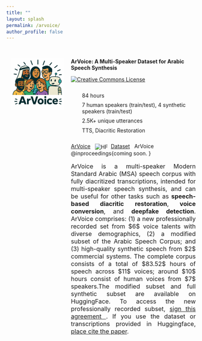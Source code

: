 ```yaml
---
title: ""
layout: splash
permalink: /arvoice/
author_profile: false
---
```



<div class="dataset-wrapper">
  <div class="dataset-sidebar">
    <img src="/assets/images/arvoice.png" alt="ArVoice Dataset" />
    
  </div>
  <div class="dataset-main">
  <p><strong>ArVoice: A Multi-Speaker Dataset for Arabic Speech Synthesis</strong></p>
    <p>
      <a rel="license" href="https://creativecommons.org/licenses/by-nc-sa/4.0/">
      <img alt="Creative Commons License" style="height: 20px; border-width:0" 
          src="https://mirrors.creativecommons.org/presskit/buttons/88x31/png/by-nc-sa.png" />
      </a>
  </p>
    <ul class="dataset-features">
      <li><i data-vi="hourglass" data-vi-size="20"></i> 84 hours</li>
      <li><i data-vi="user"  data-vi-size="20"></i> 7 human speakers (train/test), 4 synthetic speakers (train/test)</li>
      <li><i data-vi="chat"  data-vi-size="20"></i> 2.5K+ unique utterances</li>
      <li><i data-vi="cog"  data-vi-size="20"></i> TTS, Diacritic Restoration</li>
    </ul>
    <p>
          <i class="fas fa-file-pdf"></i> <a class="pub-link" href="/">ArVoice</a> &nbsp;
        <img src="https://huggingface.co/front/assets/huggingface_logo-noborder.svg" alt="HF" style="height: 1em; vertical-align: middle; margin-right: 4px;">
        <a class="pub-link" href="https://huggingface.co/datasets/MBZUAI/ArVoice">Dataset</a> &nbsp;
        <i class="fas fa-quote-right"></i> <span class="bibtex-toggle pub-link" onclick="this.nextElementSibling.style.display = (this.nextElementSibling.style.display === 'block') ? 'none' : 'block';">ArVoice</span>
        <span class="bibtex-box">
@inproceedings{coming soon.
}
  </span>
    
  <div style="font-size: 16px; text-align: justify;">
    <p>ArVoice is a multi-speaker Modern Standard Arabic (MSA) speech corpus with fully diacritized transcriptions, intended  for multi-speaker speech synthesis,  and can be useful for other tasks such as <b>speech-based diacritic restoration</b>,<b> voice conversion</b>, and <b>deepfake detection</b>. ArVoice comprises: (1) a new professionally recorded set from $6$ voice talents with diverse demographics, (2) a modified subset of the Arabic Speech Corpus; and (3) high-quality synthetic speech from $2$ commercial systems. The complete corpus consists of a total of $83.52$ hours of speech across $11$ voices; around $10$ hours consist of human voices from $7$ speakers.The modified subset and full synthetic subset are available on HuggingFace. To access the new professionally recorded subset, <a href="/" > sign this agreement </a> . If you use the dataset or transcriptions provided in Huggingface, <u>place cite the paper</u>. 
</p>
</div>

<script src="https://cdn.jsdelivr.net/npm/vivid-icons@1.0.10" type="text/javascript"></script>

<style>
.dataset-wrapper {
  display: flex;
  flex-wrap: wrap;
  gap: 2rem;
  margin-top: 2rem;
}

.dataset-sidebar {
  flex: 1;
  min-width: 100px;
  max-width: 140px;
}

.dataset-sidebar img {
  width: 100%;
  margin-left: 1em;
  margin-top: 1em;
}

.dataset-main {
  flex: 1;
  min-width: 250px;
  max-width: 750px
}

.dataset-features {
  list-style: none;
  padding: 0;
  margin: 1.5rem 0;
}

.dataset-features li {
  display: flex;
  align-items: center;
  margin-bottom: 0.4rem;
}

.dataset-features i,
.dataset-features svg.vi {
  width: 20px;
  height: 20px;
  margin-right: 0.6rem;
  fill: #8a0303;
  flex-shrink: 0;
}
</style>
